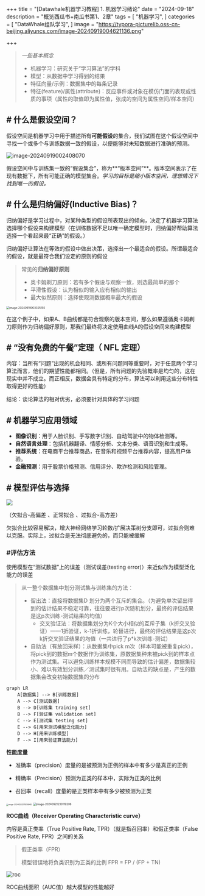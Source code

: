 +++
title = "[Datawhale机器学习教程] 1. 机器学习绪论"
date = "2024-09-18"
description = "概览西瓜书+南瓜书第1、2章"
tags = [
 "机器学习",
]
categories = [
 "DataWhale组队学习",
]
image = "https://typora-picturelib.oss-cn-beijing.aliyuncs.com/image-20240919004621136.png"

+++



> *一些基本概念*
>
> - 机器学习：研究关于“学习算法”的学科
> - 模型：从数据中学习得到的结果
> - 特征向量/示例：数据集中的每条记录
> - 特征(feature)/属性(attribute)：反应事件或对象在模仿门面的表现或性质的事项（属性的取值即为属性值，张成的空间为属性空间/样本空间）

## # 什么是假设空间？

假设空间是机器学习中用于描述所有**可能假设**的集合，我们试图在这个假设空间中寻找一个或多个与训练数据一致的假设，以便能够对未知数据进行准确的预测。

![image-20240919002408070](https://typora-picturelib.oss-cn-beijing.aliyuncs.com/image-20240919002408070.png)

假设空间中与训练集一致的“假设集合”，称为**“版本空间”**。版本空间表示了在现有数据下，所有可能正确的模型集合。*学习的目标是缩小版本空间，理想情况下找到唯一的假设。*



## # 什么是归纳偏好(Inductive Bias)？

归纳偏好是学习过程中，对某种类型的假设所表现出的倾向，决定了机器学习算法选择哪个假设来构建模型（在训练数据不足以唯一确定模型时，归纳偏好帮助算法选择一个看起来最“正确”的假设。）

归纳偏好让算法在等效的假设中做出决策，选择出一个最适合的假设。所谓最适合的假设，就是最符合我们设定的原则的假设

> 常见的**归纳偏好原则**
>
> - 奥卡姆剃刀原则：若有多个假设与观察一致，则选最简单的那个
> - 平滑性假设：认为相似的输入应有相似的输出
> - 最大似然原则：选择使观测数据概率最大的假设

<img src="https://typora-picturelib.oss-cn-beijing.aliyuncs.com/image-20240919003325192.png" alt="image-20240919003325192" style="zoom:50%;" />

在这个例子中，如果A、B曲线都是符合观察的版本空间，那么如果遵循奥卡姆剃刀原则作为归纳偏好原则，那我们最终将决定使用曲线A的假设空间来构建模型



## # “**没有免费的午餐**”定理（ **NFL** 定理）

内容：当所有“问题”出现的机会相同、或所有问题同等重要时，对于任意两个学习算法而言，他们的期望性能都相同。（但是，所有问题的先验概率是均匀的，这在现实中并不成立。而正相反，数据会具有特定的分布，算法可以利用这些分布特性取得更好的性能）

结论：谈论算法的相对优劣，必须要针对具体的学习问题



## # 机器学习应用领域

- **图像识别**：用于人脸识别、手写数字识别、自动驾驶中的物体检测等。
- **自然语言处理**：包括机器翻译、情感分析、文本分类、语音识别和生成等。
- **推荐系统**：在电商平台推荐商品，在音乐和视频平台推荐内容，提高用户体验。
- **金融预测**：用于股票价格预测、信用评分、欺诈检测和风险管理。



## # 模型评估与选择

![](https://typora-picturelib.oss-cn-beijing.aliyuncs.com/%E6%AC%A0%E6%8B%9F%E5%90%88%E5%92%8C%E8%BF%87%E6%8B%9F%E5%90%88png.png)

（欠拟合-高偏差 、正常拟合 、过拟合-高方差）

欠拟合比较容易解决，增大神经网络学习轮数/扩展决策树分支即可，过拟合则难以克服。实际上，过拟合是无法彻底避免的，而只能被缓解

### #评估方法

使用模型在“测试数据”上的误差（测试误差(testing error)）来近似作为模型泛化能力的误差

> 从一整个数据集中划分测试集与训练集的方法：
>
> - 留出法：直接将数据集D 划分为两个互斥的集合。（为避免单次留出得到的估计结果不稳定可靠，往往要进行p次随机划分，最终的评估结果是这p次训练-测试结果的均值）
>   - 交叉验证法：将数据集划分为K个大小相似的互斥子集（k折交叉验证）——1折验证，k-1折训练，轮替进行，最终的评估结果是这p次k折交叉验证结果的均值（一共进行了p*k次训练-测试）
> - 自助法（有放回采样）：从数据集中pick m次（样本可能被重复pick），将pick到的数据m个数据作为训练集，原数据集种未被pick到的样本点作为测试集。可以避免训练样本规模不同而导致的估计偏差，数据集较小、难以有效划分训练／测试集时很有用。自助法的缺点是，产生的数据集会改变初始数据集的分布

   ```mermaid
   graph LR
       A[数据集] --> B[训练数据]
       A --> C[测试数据]
       B --> D[训练集 training set]
       B --> F[验证集 validation set]
       C --> E[测试集 testing set]
       E --> G[用来测试模型泛化能力]
       D --> H[用来训练模型]
       F --> I[用来验证算法能力]
   ```

**性能度量**

* 准确率（precision）度量的是被预测为正例的样本中有多少是真正的正例

* 精确率（Precision）预测为正类的样本中，实际为正类的比例

* 召回率（recall）度量的是正类样本中有多少被预测为正类

<img src="https://typora-picturelib.oss-cn-beijing.aliyuncs.com/image-20240322170518905.png" alt="image-20240322170518905" style="zoom: 33%;" />

<img src="https://typora-picturelib.oss-cn-beijing.aliyuncs.com/image-20240921230119206.png" alt="image-20240921230119206" style="zoom:50%;" />

**ROC曲线（Receiver Operating Characteristic curve）**

内容是真正类率（True Positive Rate, TPR）（就是指召回率）和假正类率（False Positive Rate, FPR）之间的关系

> 假正类率（FPR）
>
> 模型错误地将负类识别为正类的比例 FPR = FP / (FP + TN)

![roc](https://typora-picturelib.oss-cn-beijing.aliyuncs.com/roc.png)

ROC曲线面积（AUC值）越大模型的性能越好
